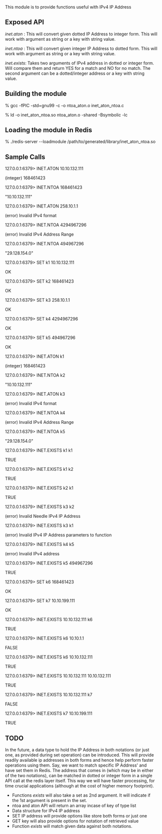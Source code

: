 This module is to provide functions useful with IPv4 IP Address

Exposed API
-----------

*inet.aton* : This will convert given dotted IP Address to integer form.
This will work with argument as string or a key with string value.

*inet.ntoa* : This will convert given integer IP Address to dotted form.
This will work with argument as string or a key with string value.

*inet.exists*: Takes two arguments of IPv4 address in dotted or integer form. Will compare them
and return YES for a match and NO for no match. The second argument can be a dotted/integer address or
a key with string value.

Building the module
-------------------
% gcc -fPIC -std=gnu99 -c -o ntoa_aton.o inet_aton_ntoa.c 

% ld -o inet_aton_ntoa.so ntoa_aton.o -shared -Bsymbolic -lc

Loading the module in Redis
---------------------------
% ./redis-server --loadmodule /path/to/generated/library/inet_aton_ntoa.so

Sample Calls
------------

127.0.0.1:6379> INET.ATON 10.10.132.111

(integer) 168461423


127.0.0.1:6379> INET.NTOA 168461423

"10.10.132.111"


127.0.0.1:6379> INET.ATON 258.10.1.1

(error) Invalid IPv4 format


127.0.0.1:6379> INET.NTOA 4294967296

(error) Invalid IPv4 Address Range


127.0.0.1:6379> INET.NTOA 494967296

"29.128.154.0"


127.0.0.1:6379> SET k1 10.10.132.111

OK

127.0.0.1:6379> SET k2 168461423

OK

127.0.0.1:6379> SET k3 258.10.1.1

OK

127.0.0.1:6379> SET k4 4294967296

OK


127.0.0.1:6379> SET k5 494967296

OK


127.0.0.1:6379> INET.ATON k1

(integer) 168461423


127.0.0.1:6379> INET.NTOA k2

"10.10.132.111"

127.0.0.1:6379> INET.ATON k3

(error) Invalid IPv4 format

127.0.0.1:6379> INET.NTOA k4

(error) Invalid IPv4 Address Range

127.0.0.1:6379> INET.NTOA k5

"29.128.154.0"

127.0.0.1:6379> INET.EXISTS k1 k1

TRUE

127.0.0.1:6379> INET.EXISTS k1 k2

TRUE


127.0.0.1:6379> INET.EXISTS k2 k1

TRUE


127.0.0.1:6379> INET.EXISTS k3 k2

(error) Invalid Needle IPv4 IP Address


127.0.0.1:6379> INET.EXISTS k3 k1

(error) Invalid IPv4 IP Address parameters to function     
                                                               

127.0.0.1:6379> INET.EXISTS k4 k5

(error) Invalid IPv4 address                          
                                                                    

127.0.0.1:6379> INET.EXISTS k5 494967296

TRUE


127.0.0.1:6379> SET k6 168461423

OK

127.0.0.1:6379> SET k7 10.10.199.111

OK


127.0.0.1:6379> INET.EXISTS 10.10.132.111 k6

TRUE


127.0.0.1:6379> INET.EXISTS k6 10.10.1.1

FALSE


127.0.0.1:6379> INET.EXISTS k6 10.10.132.111

TRUE


127.0.0.1:6379> INET.EXISTS 10.10.132.111 10.10.132.111

TRUE


127.0.0.1:6379> INET.EXISTS 10.10.132.111 k7

FALSE


127.0.0.1:6379> INET.EXISTS k7 10.10.199.111

TRUE                                                                                                                                                     

TODO
----

In the future, a data type to hold the IP Address in both notations (or just one, as provided during set operation) can be introduced. This will provide readily available ip addresses in both forms and hence help perform faster operations using them. Say, we want to match specific IP Address' and have set them in Redis. The address that comes in (which may be in either of the two notations),  can be matched in dotted or integer form in a single API call at the redis layer itself. This way we will have faster processing, for time crucial applications (although at the cost of higher memory footprint).

* Functions _exists_ will also take a set as 2nd argument. It will indicate if the 1st argument is present in the set.
* ntoa and aton API will return an array incase of key of type list
* Data structure for IPv4 IP address
* SET IP address will provide options like store both forms or just one
* GET key will also provide options for notation of retrieved value
* Function _exists_ will match given data against both notations.
